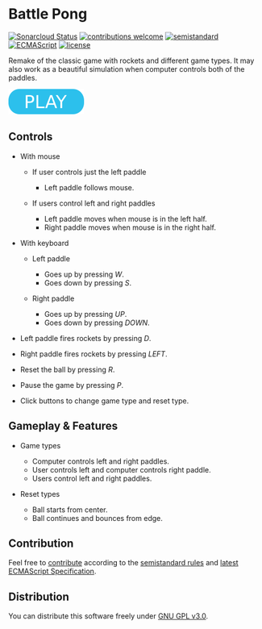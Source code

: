 # Battle Pong

[![Sonarcloud Status](https://sonarcloud.io/api/project_badges/measure?project=berkerol_battle-pong&metric=alert_status)](https://sonarcloud.io/dashboard?id=berkerol_battle-pong)
[![contributions welcome](https://img.shields.io/badge/contributions-welcome-brightgreen.svg)](https://github.com/berkerol/battle-pong/issues)
[![semistandard](https://img.shields.io/badge/code%20style-semistandard-brightgreen.svg)](https://github.com/Flet/semistandard)
[![ECMAScript](https://img.shields.io/badge/ECMAScript-latest-brightgreen.svg)](https://www.ecma-international.org/ecma-262)
[![license](https://img.shields.io/badge/license-GNU%20GPL%20v3.0-blue.svg)](https://github.com/berkerol/battle-pong/blob/master/LICENSE)

Remake of the classic game with rockets and different game types. It may also work as a beautiful simulation when computer controls both of the paddles.

[![button](play.png)](https://berkerol.github.io/battle-pong/battle-pong.html)

## Controls

- With mouse

  - If user controls just the left paddle

    - Left paddle follows mouse.

  - If users control left and right paddles

    - Left paddle moves when mouse is in the left half.
    - Right paddle moves when mouse is in the right half.

- With keyboard

  - Left paddle

    - Goes up by pressing _W_.
    - Goes down by pressing _S_.

  - Right paddle

    - Goes up by pressing _UP_.
    - Goes down by pressing _DOWN_.

- Left paddle fires rockets by pressing _D_.

- Right paddle fires rockets by pressing _LEFT_.

- Reset the ball by pressing _R_.

- Pause the game by pressing _P_.

- Click buttons to change game type and reset type.

## Gameplay & Features

- Game types

  - Computer controls left and right paddles.
  - User controls left and computer controls right paddle.
  - Users control left and right paddles.

- Reset types

  - Ball starts from center.
  - Ball continues and bounces from edge.

## Contribution

Feel free to [contribute](https://github.com/berkerol/battle-pong/issues) according to the [semistandard rules](https://github.com/Flet/semistandard) and [latest ECMAScript Specification](https://www.ecma-international.org/ecma-262).

## Distribution

You can distribute this software freely under [GNU GPL v3.0](https://github.com/berkerol/battle-pong/blob/master/LICENSE).
